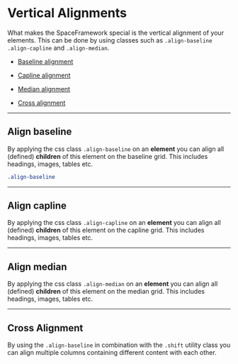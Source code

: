 # Vertical Alignments
What makes the SpaceFramework special is the vertical alignment of your elements. This can be done by using classes such as
`.align-baseline` `.align-capline` and `.align-median`.

- [Baseline alignment](#align-baseline)
- [Capline alignment](#align-capline)
- [Median alignment](#align-median)


- [Cross alignment](#align-median)

---
## Align baseline
By applying the css class `.align-baseline` on an **element** you can align all (defined) **children** of this element on the baseline grid. This includes headings, images, tables etc.

```scss
.align-baseline
```

---
## Align capline
By applying the css class `.align-capline` on an **element** you can align all (defined) **children** of this element on the capline grid. This includes headings, images, tables etc.


---
## Align median
By applying the css class `.align-median` on an **element** you can align all (defined) **children** of this element on the median grid. This includes headings, images, tables etc.


---
## Cross Alignment
By using the `.align-baseline` in combination with the `.shift` utility class you can align multiple columns containing different content with each other.

